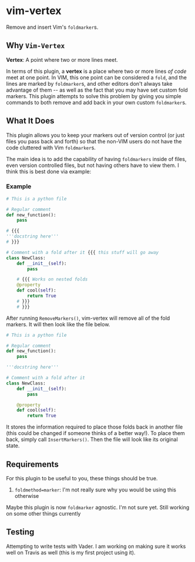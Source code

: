 # vim-vertex

Remove and insert Vim's `foldmarker`s.

## Why `Vim-Vertex`

**Vertex**: A point where two or more lines meet.

In terms of this plugin, a **vertex** is a place where two or more lines _of code_ meet at one point. In VIM, this one point can be considered a `fold`, and the lines are marked by `foldmarker`s, and other editors don't always take advantage of them -- as well as the fact that you may have set custom fold markers. This plugin attempts to solve this problem by giving you simple commands to both remove and add back in your own custom `foldmarker`s.

## What It Does

This plugin allows you to keep your markers out of version control (or just files you pass back and forth) so that the non-VIM users do not have the code cluttered with Vim `foldmarker`s.

The main idea is to add the capability of having `foldmarkers` inside of files, even version controlled files, but not having others have to view them. I think this is best done via example:

### Example

```python
# This is a python file

# Regular comment
def new_function():
    pass

# {{{
'''docstring here'''
# }}}

# Comment with a fold after it {{{ this stuff will go away
class NewClass:
    def __init__(self):
        pass

    # {{{ Works on nested folds
    @property
    def cool(self):
        return True
    # }}}
    # }}}
```

After running `RemoveMarkers()`, vim-vertex will remove all of the fold markers. It will then look like the file below.

```python
# This is a python file

# Regular comment
def new_function():
    pass

'''docstring here'''

# Comment with a fold after it
class NewClass:
    def __init__(self):
        pass

    @property
    def cool(self):
        return True
```

It stores the information required to place those folds back in another file (this could be changed if someone thinks of a better way!). To place them back, simply call `InsertMarkers()`. Then the file will look like its original state.

## Requirements

For this plugin to be useful to you, these things should be true.

1. `foldmethod=marker`: I'm not really sure why you would be using this otherwise

Maybe this plugin is now `foldmarker` agnostic. I'm not sure yet. Still working on some other things currently

## Testing

Attempting to write tests with Vader. I am working on making sure it works well on Travis as well (this is my first project using it).
